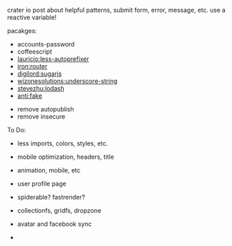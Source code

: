 
crater io post about helpful patterns, submit form, error, message, etc. use a reactive variable!

pacakges:
- accounts-password
- coffeescript
- [lauricio:less-autoprefixer](https://github.com/lauricio/less-autoprefixer)
- [iron:router](https://github.com/eventedmind/iron-router)
- [digilord:sugarjs](https://github.com/digilord/meteor-sugarjs.git)
- [wizonesolutions:underscore-string](https://github.com/wizonesolutions/meteor-underscore-string.git)
- [stevezhu:lodash](https://github.com/stevezhu/meteor-lodash.git)
- [anti:fake](https://github.com/anticoders/meteor-fake.git)

* remove autopublish
* remove insecure


To Do:
- less imports, colors, styles, etc.
- mobile optimization, headers, title
- animation, mobile, etc
- user profile page

- spiderable? fastrender?

- collectionfs, gridfs, dropzone
- avatar and facebook sync
-
